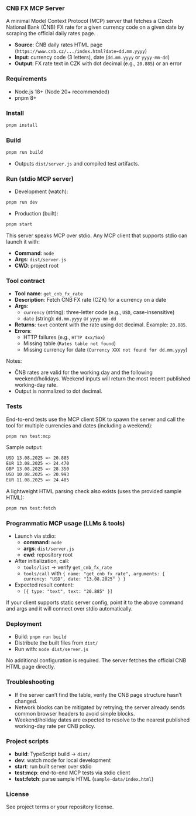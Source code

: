 ### CNB FX MCP Server

A minimal Model Context Protocol (MCP) server that fetches a Czech National Bank (ČNB) FX rate for a given currency code on a given date by scraping the official daily rates page.

- **Source**: ČNB daily rates HTML page (`https://www.cnb.cz/.../index.html?date=dd.mm.yyyy`)
- **Input**: currency code (3 letters), date (`dd.mm.yyyy` or `yyyy-mm-dd`)
- **Output**: FX rate text in CZK with dot decimal (e.g., `20.885`) or an error

### Requirements

- Node.js 18+ (Node 20+ recommended)
- pnpm 8+

### Install

```bash
pnpm install
```

### Build

```bash
pnpm run build
```

- Outputs `dist/server.js` and compiled test artifacts.

### Run (stdio MCP server)

- Development (watch):
```bash
pnpm run dev
```
- Production (built):
```bash
pnpm start
```

This server speaks MCP over stdio. Any MCP client that supports stdio can launch it with:
- **Command**: `node`
- **Args**: `dist/server.js`
- **CWD**: project root

### Tool contract

- **Tool name**: `get_cnb_fx_rate`
- **Description**: Fetch CNB FX rate (CZK) for a currency on a date
- **Args**:
  - `currency` (string): three-letter code (e.g., `USD`, case-insensitive)
  - `date` (string): `dd.mm.yyyy` or `yyyy-mm-dd`
- **Returns**: `text` content with the rate using dot decimal. Example: `20.885`.
- **Errors**:
  - HTTP failures (e.g., `HTTP 4xx/5xx`)
  - Missing table (`Rates table not found`)
  - Missing currency for date (`Currency XXX not found for dd.mm.yyyy`)

Notes:
- ČNB rates are valid for the working day and the following weekend/holidays. Weekend inputs will return the most recent published working-day rate.
- Output is normalized to dot decimal.

### Tests

End-to-end tests use the MCP client SDK to spawn the server and call the tool for multiple currencies and dates (including a weekend):

```bash
pnpm run test:mcp
```

Sample output:
```bash
USD 13.08.2025 => 20.885
EUR 13.08.2025 => 24.470
GBP 13.08.2025 => 28.350
USD 10.08.2025 => 20.993
EUR 11.08.2025 => 24.485
```

A lightweight HTML parsing check also exists (uses the provided sample HTML):
```bash
pnpm run test:fetch
```

### Programmatic MCP usage (LLMs & tools)

- Launch via stdio:
  - **command**: `node`
  - **args**: `dist/server.js`
  - **cwd**: repository root
- After initialization, call:
  - `tools/list` → verify `get_cnb_fx_rate`
  - `tools/call` with `{ name: "get_cnb_fx_rate", arguments: { currency: "USD", date: "13.08.2025" } }`
- Expected result content:
  - `[{ type: "text", text: "20.885" }]`

If your client supports static server config, point it to the above command and args and it will connect over stdio automatically.

### Deployment

- Build: `pnpm run build`
- Distribute the built files from `dist/`
- Run with: `node dist/server.js`

No additional configuration is required. The server fetches the official CNB HTML page directly.

### Troubleshooting

- If the server can’t find the table, verify the CNB page structure hasn’t changed.
- Network blocks can be mitigated by retrying; the server already sends common browser headers to avoid simple blocks.
- Weekend/holiday dates are expected to resolve to the nearest published working-day rate per CNB policy.

### Project scripts

- **build**: TypeScript build → `dist/`
- **dev**: watch mode for local development
- **start**: run built server over stdio
- **test:mcp**: end-to-end MCP tests via stdio client
- **test:fetch**: parse sample HTML (`sample-data/index.html`)

### License

See project terms or your repository license.
